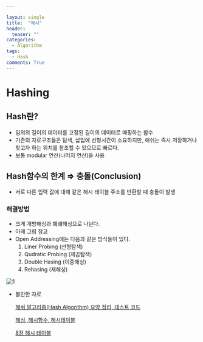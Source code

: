 ```yaml
---

layout: single
title:  "해시"
header:
  teaser: ""
categories: 
  - Algorithm
tags:
  - Hash
comments: True
---
```


# Hashing

## Hash란?

- 임의의 길이의 데이터를 고정된 길이의 데이터로 매핑하는 함수
- 기존의 자료구조들은 탐색, 삽입에 선형시간이 소요하지만,
해쉬는 즉시 저장하거나 찾고자 하는 위치를 참조할 수 있으므로 빠르다.
- 보통 modular 연산(나머지 연산)을 사용

## Hash함수의 한계 ⇒ 충돌(Conclusion)

- 서로 다른 입력 값에 대해 같은 해시 태이블 주소를 반환할 때 충돌이 발생

### 해결방법

- 크게 개방해싱과 폐쇄해싱으로 나뉜다.
- 아래 그림 참고
- Open Addressing에는 다음과 같은 방식들이 있다.
    1. Liner Probing (선형탐색)
    2. Qudratic Probing (제곱탐색)
    3. Double Hasing (이중해싱)
    4. Rehasing (재해싱)

![1](https://user-images.githubusercontent.com/48716219/89732694-7d8e2b80-da8b-11ea-9e83-a0e9457151f9.png)

- 볼만한 자료

    [해쉬 알고리즘(Hash Algorithm) 요약 정리, 테스트 코드](https://hsp1116.tistory.com/35)

    [해싱, 해시함수, 해시테이블](https://ratsgo.github.io/data%20structure&algorithm/2017/10/25/hash/)

    [8장 해시 테이블](https://dbehdrhs.tistory.com/70)